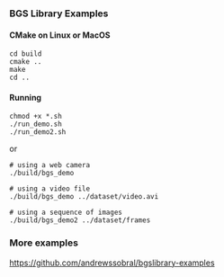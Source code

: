 ### BGS Library Examples

#### CMake on Linux or MacOS
```
cd build
cmake ..
make
cd ..
```

#### Running
```
chmod +x *.sh
./run_demo.sh
./run_demo2.sh
```
or
```
# using a web camera
./build/bgs_demo

# using a video file
./build/bgs_demo ../dataset/video.avi

# using a sequence of images
./build/bgs_demo2 ../dataset/frames
```

### More examples
https://github.com/andrewssobral/bgslibrary-examples
